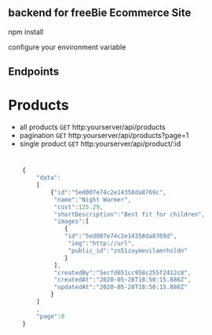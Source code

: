 ## backend for freeBie Ecommerce Site

npm install

configure your environment variable
## Endpoints

# Products 
* all products `GET` http:yourserver/api/products
* pagination `GET` http:yourserver/api/products?page=1
* single product `GET` http:yourserver/api/product/:id
# 

```javascript
	{
		"data":
		[
			{"id":"5ed007e74c2e14358da8769c",
			 "name":"Night Warmer",
			 "cost":125.29,
			 "shortDescription":"Best fit for children",
			 "images":[
			 	{
			 	"id":"5ed007e74c2e14358da8769d",
			 	 "img":"http://url",
			 	 "public_id":"zn51zaymevilamrhsldn"
			 	}
			 ],
			 "createdBy":"5ecfd651cc958c255f2412c8",
			 "createdAt":"2020-05-28T18:50:15.886Z",
			 "updatedAt":"2020-05-28T18:50:15.886Z"
			}
		]
		,
		"page":0
	}
	
```


